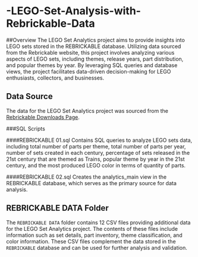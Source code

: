 # -LEGO-Set-Analysis-with-Rebrickable-Data

##Overview
The LEGO Set Analytics project aims to provide insights into LEGO sets stored in the REBRICKABLE database. Utilizing data sourced from the Rebrickable website, this project involves analyzing various aspects of LEGO sets, including themes, release years, part distribution, and popular themes by year. By leveraging SQL queries and database views, the project facilitates data-driven decision-making for LEGO enthusiasts, collectors, and businesses.

## Data Source

The data for the LEGO Set Analytics project was sourced from the [Rebrickable Downloads Page](https://rebrickable.com/downloads/).

###SQL Scripts

####REBRICKABLE 01.sql
Contains SQL queries to analyze LEGO sets data, including total number of parts per theme, total number of parts per year, number of sets created in each century, percentage of sets released in the 21st century that are themed as Trains, popular theme by year in the 21st century, and the most produced LEGO color in terms of quantity of parts.

####REBRICKABLE 02.sql
Creates the analytics_main view in the REBRICKABLE database, which serves as the primary source for data analysis.

## REBRICKABLE DATA Folder

The `REBRICKABLE DATA` folder contains 12 CSV files providing additional data for the LEGO Set Analytics project. The contents of these files include information such as set details, part inventory, theme classification, and color information. These CSV files complement the data stored in the `REBRICKABLE` database and can be used for further analysis and validation.

